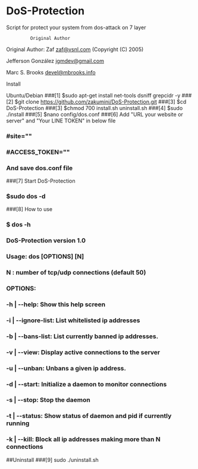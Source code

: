 # DoS-Protection
Script for protect your system from dos-attack on 7 layer

             Original Author                        

 Original Author: Zaf zaf@vsnl.com (Copyright (C) 2005)  
							 
 Jefferson González jgmdev@gmail.com                     
                                                         
 Marc S. Brooks devel@mbrooks.info                       

Install

Ubuntu/Debian
###[1] $sudo apt-get install net-tools dsniff grepcidr -y
###[2] $git clone https://github.com/zakumini/DoS-Protection.git
###[3] $cd DoS-Protection
###[3] $chmod 700  install.sh uninstall.sh
###[4] $sudo ./install
###[5] $nano config/dos.conf
###[6] Add "URL your website or server" and "Your LINE TOKEN" in below file
###    #site=""
###   #ACCESS_TOKEN=""
###    And save dos.conf file
###[7] Start DoS-Protection
###    $sudo dos -d
###[8] How to use
###    $ dos -h
###   DoS-Protection version 1.0
###  Usage: dos [OPTIONS] [N]
###   N : number of tcp/udp connections (default 50)
###   OPTIONS:
###   -h      | --help: Show this help screen
###   -i      | --ignore-list: List whitelisted ip addresses
###  -b      | --bans-list: List currently banned ip addresses.
###  -v      | --view: Display active connections to the server
###   -u      | --unban: Unbans a given ip address.
###   -d      | --start: Initialize a daemon to monitor connections
###   -s      | --stop: Stop the daemon
###   -t      | --status: Show status of daemon and pid if currently running
###   -k      | --kill: Block all ip addresses making more than N connections

##Uninstall
###[9] sudo ./uninstall.sh

